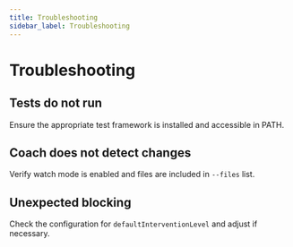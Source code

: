 ```yaml
---
title: Troubleshooting
sidebar_label: Troubleshooting
---
```


# Troubleshooting

## Tests do not run
Ensure the appropriate test framework is installed and accessible in PATH.

## Coach does not detect changes
Verify watch mode is enabled and files are included in `--files` list.

## Unexpected blocking
Check the configuration for `defaultInterventionLevel` and adjust if necessary.
